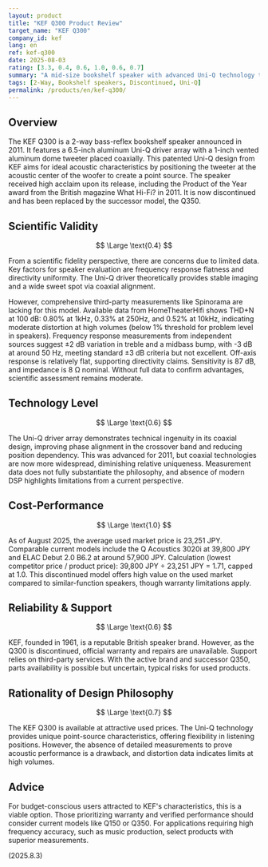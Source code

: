 ```yaml
---
layout: product
title: "KEF Q300 Product Review"
target_name: "KEF Q300"
company_id: kef
lang: en
ref: kef-q300
date: 2025-08-03
rating: [3.3, 0.4, 0.6, 1.0, 0.6, 0.7]
summary: "A mid-size bookshelf speaker with advanced Uni-Q technology that shows good theoretical promise, but limited objective measurement data raises questions about its performance."
tags: [2-Way, Bookshelf speakers, Discontinued, Uni-Q]
permalink: /products/en/kef-q300/
---
```

## Overview

The KEF Q300 is a 2-way bass-reflex bookshelf speaker announced in 2011. It features a 6.5-inch aluminum Uni-Q driver array with a 1-inch vented aluminum dome tweeter placed coaxially. This patented Uni-Q design from KEF aims for ideal acoustic characteristics by positioning the tweeter at the acoustic center of the woofer to create a point source. The speaker received high acclaim upon its release, including the Product of the Year award from the British magazine What Hi-Fi? in 2011. It is now discontinued and has been replaced by the successor model, the Q350.

## Scientific Validity

$$ \Large \text{0.4} $$

From a scientific fidelity perspective, there are concerns due to limited data. Key factors for speaker evaluation are frequency response flatness and directivity uniformity. The Uni-Q driver theoretically provides stable imaging and a wide sweet spot via coaxial alignment.

However, comprehensive third-party measurements like Spinorama are lacking for this model. Available data from HomeTheaterHifi shows THD+N at 100 dB: 0.80% at 1kHz, 0.33% at 250Hz, and 0.52% at 10kHz, indicating moderate distortion at high volumes (below 1% threshold for problem level in speakers). Frequency response measurements from independent sources suggest ±2 dB variation in treble and a midbass bump, with -3 dB at around 50 Hz, meeting standard ±3 dB criteria but not excellent. Off-axis response is relatively flat, supporting directivity claims. Sensitivity is 87 dB, and impedance is 8 Ω nominal. Without full data to confirm advantages, scientific assessment remains moderate.

## Technology Level

$$ \Large \text{0.6} $$

The Uni-Q driver array demonstrates technical ingenuity in its coaxial design, improving phase alignment in the crossover band and reducing position dependency. This was advanced for 2011, but coaxial technologies are now more widespread, diminishing relative uniqueness. Measurement data does not fully substantiate the philosophy, and absence of modern DSP highlights limitations from a current perspective.

## Cost-Performance

$$ \Large \text{1.0} $$

As of August 2025, the average used market price is 23,251 JPY. Comparable current models include the Q Acoustics 3020i at 39,800 JPY and ELAC Debut 2.0 B6.2 at around 57,900 JPY. Calculation (lowest competitor price / product price): 39,800 JPY ÷ 23,251 JPY = 1.71, capped at 1.0. This discontinued model offers high value on the used market compared to similar-function speakers, though warranty limitations apply.

## Reliability & Support

$$ \Large \text{0.6} $$

KEF, founded in 1961, is a reputable British speaker brand. However, as the Q300 is discontinued, official warranty and repairs are unavailable. Support relies on third-party services. With the active brand and successor Q350, parts availability is possible but uncertain, typical risks for used products.

## Rationality of Design Philosophy

$$ \Large \text{0.7} $$

The KEF Q300 is available at attractive used prices. The Uni-Q technology provides unique point-source characteristics, offering flexibility in listening positions. However, the absence of detailed measurements to prove acoustic performance is a drawback, and distortion data indicates limits at high volumes.

## Advice

For budget-conscious users attracted to KEF's characteristics, this is a viable option. Those prioritizing warranty and verified performance should consider current models like Q150 or Q350. For applications requiring high frequency accuracy, such as music production, select products with superior measurements.

(2025.8.3)
